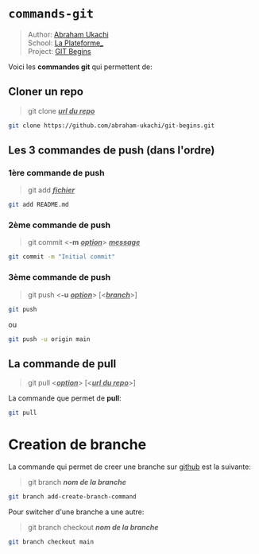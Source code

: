 # `commands-git`
> Author: [Abraham Ukachi](https://github.com/abraham-ukachi) \
> School: [La Plateforme_](https://laplateforme.io) \
> Project: [GIT Begins](https://github.com/abraham-ukachi/git-begins)

Voici les **commandes git** qui permettent de:
 
## Cloner un repo
> git clone <u>*__url du repo__*</u>

```sh
git clone https://github.com/abraham-ukachi/git-begins.git
```

## Les 3 commandes de push (dans l'ordre)

### 1ère commande de push
> git add <u>*__fichier__*</u>

```sh
git add README.md
```

### 2ème commande de push
> git commit <**-m** <u>*__option__*</u>> <u>*__message__*</u>

```sh
git commit -m "Initial commit"
```

### 3ème commande de push
> git push <**-u** <u>*__option__*</u>> [<<u>*__branch__*</u>>]

```sh
git push
```
ou 

```sh
git push -u origin main
```

## La commande de pull
> git pull <<u>*__option__*</u>> [<<u>*__url du repo__*</u>>]

La commande que permet de **pull**:

```sh
git pull
```

# Creation de branche

La commande qui permet de creer une branche sur [github](https://github.com) est la suivante:

> git branch *__nom de la branche__*

```sh
git branch add-create-branch-command
```    

Pour switcher d'une branche a une autre:

> git branch checkout *__nom de la branche__*

```sh
git branch checkout main
```
